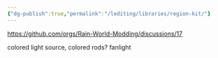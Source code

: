 ```yaml
---
{"dg-publish":true,"permalink":"/lediting/libraries/region-kit/"}
---
```


https://github.com/orgs/Rain-World-Modding/discussions/17

colored light source, colored rods? 
fanlight